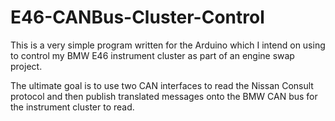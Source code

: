 # E46-CANBus-Cluster-Control

This is a very simple program written for the Arduino which I intend on using
to control my BMW E46 instrument cluster as part of an engine swap project.

The ultimate goal is to use two CAN interfaces to read the Nissan Consult protocol
and then publish translated messages onto the BMW CAN bus for the instrument cluster
to read.
